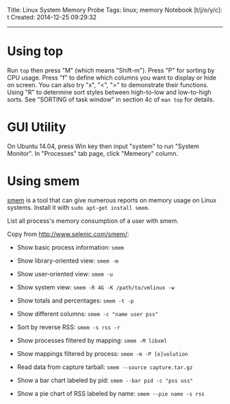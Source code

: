 Title: Linux System Memory Probe
Tags: linux; memory
Notebook [t/j/o/y/c]: t
Created: 2014-12-25 09:29:32

------

# Using top

Run `top` then press "M" (which means "Shift-m").
Press "P" for sorting by CPU usage.
Press "f" to define which columns you want to display or hide on screen.
You can also try "x", "<", ">" to demonstrate their functions.
Using "R" to determine sort styles between high-to-low and low-to-high sorts.
See "SORTING of task window" in section 4c of `man top` for details.

# GUI Utility

On Ubuntu 14.04, press Win key then input "system" to run "System Monitor".
In "Processes" tab page, click "Memeory" column.

# Using smem

[smem](http://www.selenic.com/smem/)  is a tool that can give numerous reports on memory usage on Linux systems.
Install it with `sudo apt-get install smem`.

List all process's memory consumption of a user with smem.

Copy from http://www.selenic.com/smem/:

* Show basic process information: `smem`

* Show library-oriented view: `smem -m`

* Show user-oriented view: `smem -u`

* Show system view: `smem -R 4G -K /path/to/vmlinux -w`

* Show totals and percentages: `smem -t -p`

* Show different columns: `smem -c "name user pss"`

* Sort by reverse RSS: `smem -s rss -r`

* Show processes filtered by mapping: `smem -M libxml`

* Show mappings filtered by process: `smem -m -P [e]volution`

* Read data from capture tarball: `smem --source capture.tar.gz`

* Show a bar chart labeled by pid: `smem --bar pid -c "pss uss"`

* Show a pie chart of RSS labeled by name: `smem --pie name -s rss`

